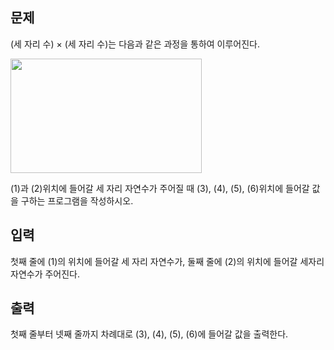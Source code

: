 
<div class="headline">
<h2>문제</h2>
</div>
<div id="problem_description" class="problem-text">
<p>
(세 자리 수) × (세 자리 수)는 다음과 같은 과정을 통하여 이루어진다.</p>
<p>
<img alt="" src="https://www.acmicpc.net/upload/images/f5NhGHVLM4Ix74DtJrwfC97KepPl27s%20(1).png" style="width: 306px; height: 183px; "></p>
<p>
(1)과 (2)위치에 들어갈 세 자리 자연수가 주어질 때 (3), (4), (5), (6)위치에 들어갈 값을 구하는 프로그램을 작성하시오.</p>

</div>


<div class="headline">
<h2>입력</h2>
</div>
<div id="problem_input" class="problem-text">
<p>
첫째 줄에 (1)의 위치에 들어갈 세 자리 자연수가, 둘째 줄에 (2)의 위치에 들어갈 세자리 자연수가 주어진다.</p>

</div>


<div class="headline">
<h2>출력</h2>
</div>
<div id="problem_output" class="problem-text">
<p>
첫째 줄부터 넷째 줄까지 차례대로 (3), (4), (5), (6)에 들어갈 값을 출력한다.</p>

</div>
